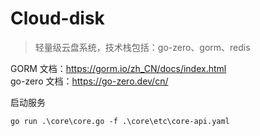 # Cloud-disk

> 轻量级云盘系统，技术栈包括：go-zero、gorm、redis

GORM 文档：https://gorm.io/zh_CN/docs/index.html  
go-zero 文档：https://go-zero.dev/cn/ 

启动服务
```text
go run .\core\core.go -f .\core\etc\core-api.yaml
```
